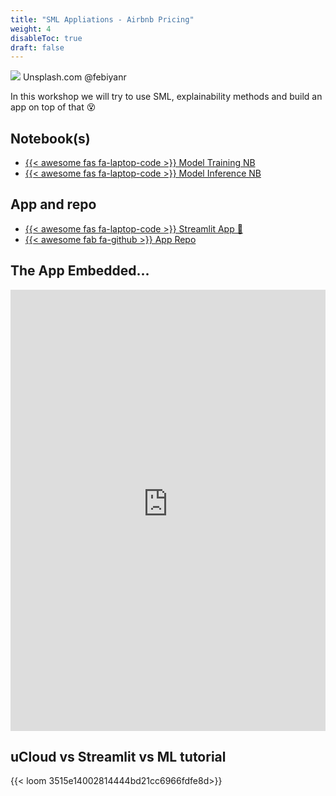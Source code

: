 ```yaml
---
title: "SML Appliations - Airbnb Pricing"
weight: 4
disableToc: true
draft: false
---
```


![](https://source.unsplash.com/0PSCd1wIrm4)
Unsplash.com @febiyanr


In this workshop we will try to use SML, explainability methods and build an app on top of that 😵


## Notebook(s)
* [{{< awesome fas fa-laptop-code >}} Model Training NB](https://colab.research.google.com/github/aaubs/ds-master/blob/main/notebooks/M1-new-room-on-airbnb-dev.ipynb)
* [{{< awesome fas fa-laptop-code >}} Model Inference NB](https://colab.research.google.com/github/aaubs/ds-master/blob/main/notebooks/M1-new-room-on-airbnb-inference.ipynb)

## App and repo
* [{{< awesome fas fa-laptop-code >}} Streamlit App 🚀](https://rjuro-predict-airbnb-price-streamlit-predict-air-pjmcfb.streamlitapp.com/)
* [{{< awesome fab fa-github >}} App Repo](https://github.com/RJuro/predict-airbnb-price-streamlit)

## The App Embedded...
<div style="position: relative; padding-bottom: 140%; height: 0;"><iframe src="https://rjuro-predict-airbnb-price-streamlit-predict-air-pjmcfb.streamlitapp.com?embed=true" frameborder="0" webkitallowfullscreen mozallowfullscreen allowfullscreen style="position: absolute; top: 0; left: 0; width: 100%; height: 100%;"></iframe></div>

## uCloud vs Streamlit vs ML tutorial

{{< loom 3515e14002814444bd21cc6966fdfe8d>}}

<!-- 
## App
* [source code for the app](/ds22/apps/nomadrecommender.zip)
* [deployed recommender app](https://rjuro-streamlit-nomad-recommender-app-recommender-b2qt3y.streamlitapp.com/)

## Recommended Readings and resources
* This excellent [PyData Talk](https://youtu.be/EgE0DUrYmo8) by the developer of LightFM

## Recommended Datacamp exercises:
* [Beginner Tutorial](https://www.datacamp.com/tutorial/recommender-systems-python)
* [RecSys-Course](https://www.datacamp.com/courses/building-recommendation-engines-in-python) 




## Recommended Datacamp exercises:
   * [Python](https://learn.datacamp.com/courses/unsupervised-learning-in-python) 

## Recommended Readings and resources
* [Python Data Science Handbook Chapter 5](https://jakevdp.github.io/PythonDataScienceHandbook/)
    * What Is Machine Learning?
    * Introducing Scikit-Learn
    * Feature Engineering
    * In Depth: Principal Component Analysis
    * In Depth: k-Means Clustering

* Implementation tutorials on YT PCA and K-means from [this list](https://www.youtube.com/playlist?list=PLqnslRFeH2Upcrywf-u2etjdxxkL8nl7E)
-->
